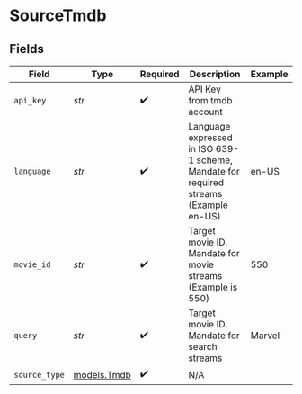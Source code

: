# SourceTmdb


## Fields

| Field                                                                                | Type                                                                                 | Required                                                                             | Description                                                                          | Example                                                                              |
| ------------------------------------------------------------------------------------ | ------------------------------------------------------------------------------------ | ------------------------------------------------------------------------------------ | ------------------------------------------------------------------------------------ | ------------------------------------------------------------------------------------ |
| `api_key`                                                                            | *str*                                                                                | :heavy_check_mark:                                                                   | API Key from tmdb account                                                            |                                                                                      |
| `language`                                                                           | *str*                                                                                | :heavy_check_mark:                                                                   | Language expressed in ISO 639-1 scheme, Mandate for required streams (Example en-US) | en-US                                                                                |
| `movie_id`                                                                           | *str*                                                                                | :heavy_check_mark:                                                                   | Target movie ID, Mandate for movie streams (Example is 550)                          | 550                                                                                  |
| `query`                                                                              | *str*                                                                                | :heavy_check_mark:                                                                   | Target movie ID, Mandate for search streams                                          | Marvel                                                                               |
| `source_type`                                                                        | [models.Tmdb](../models/tmdb.md)                                                     | :heavy_check_mark:                                                                   | N/A                                                                                  |                                                                                      |